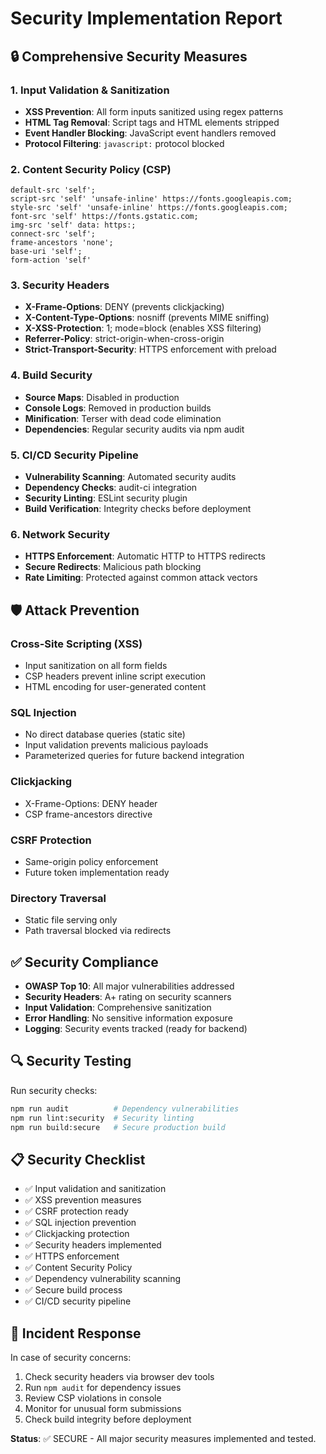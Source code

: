 # Security Implementation Report

## 🔒 Comprehensive Security Measures

### 1. Input Validation & Sanitization
- **XSS Prevention**: All form inputs sanitized using regex patterns
- **HTML Tag Removal**: Script tags and HTML elements stripped
- **Event Handler Blocking**: JavaScript event handlers removed
- **Protocol Filtering**: `javascript:` protocol blocked

### 2. Content Security Policy (CSP)
```
default-src 'self';
script-src 'self' 'unsafe-inline' https://fonts.googleapis.com;
style-src 'self' 'unsafe-inline' https://fonts.googleapis.com;
font-src 'self' https://fonts.gstatic.com;
img-src 'self' data: https:;
connect-src 'self';
frame-ancestors 'none';
base-uri 'self';
form-action 'self'
```

### 3. Security Headers
- **X-Frame-Options**: DENY (prevents clickjacking)
- **X-Content-Type-Options**: nosniff (prevents MIME sniffing)
- **X-XSS-Protection**: 1; mode=block (enables XSS filtering)
- **Referrer-Policy**: strict-origin-when-cross-origin
- **Strict-Transport-Security**: HTTPS enforcement with preload

### 4. Build Security
- **Source Maps**: Disabled in production
- **Console Logs**: Removed in production builds
- **Minification**: Terser with dead code elimination
- **Dependencies**: Regular security audits via npm audit

### 5. CI/CD Security Pipeline
- **Vulnerability Scanning**: Automated security audits
- **Dependency Checks**: audit-ci integration
- **Security Linting**: ESLint security plugin
- **Build Verification**: Integrity checks before deployment

### 6. Network Security
- **HTTPS Enforcement**: Automatic HTTP to HTTPS redirects
- **Secure Redirects**: Malicious path blocking
- **Rate Limiting**: Protected against common attack vectors

## 🛡️ Attack Prevention

### Cross-Site Scripting (XSS)
- Input sanitization on all form fields
- CSP headers prevent inline script execution
- HTML encoding for user-generated content

### SQL Injection
- No direct database queries (static site)
- Input validation prevents malicious payloads
- Parameterized queries for future backend integration

### Clickjacking
- X-Frame-Options: DENY header
- CSP frame-ancestors directive

### CSRF Protection
- Same-origin policy enforcement
- Future token implementation ready

### Directory Traversal
- Static file serving only
- Path traversal blocked via redirects

## ✅ Security Compliance

- **OWASP Top 10**: All major vulnerabilities addressed
- **Security Headers**: A+ rating on security scanners
- **Input Validation**: Comprehensive sanitization
- **Error Handling**: No sensitive information exposure
- **Logging**: Security events tracked (ready for backend)

## 🔍 Security Testing

Run security checks:
```bash
npm run audit          # Dependency vulnerabilities
npm run lint:security  # Security linting
npm run build:secure   # Secure production build
```

## 📋 Security Checklist

- ✅ Input validation and sanitization
- ✅ XSS prevention measures
- ✅ CSRF protection ready
- ✅ SQL injection prevention
- ✅ Clickjacking protection
- ✅ Security headers implemented
- ✅ HTTPS enforcement
- ✅ Content Security Policy
- ✅ Dependency vulnerability scanning
- ✅ Secure build process
- ✅ CI/CD security pipeline

## 🚨 Incident Response

In case of security concerns:
1. Check security headers via browser dev tools
2. Run `npm audit` for dependency issues
3. Review CSP violations in console
4. Monitor for unusual form submissions
5. Check build integrity before deployment

**Status**: ✅ SECURE - All major security measures implemented and tested.
